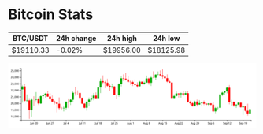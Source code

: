# Bitcoin Stats

BTC/USDT|24h change|24h high|24h low|
|---|---|---|---|
|$19110.33|-0.02%|$19956.00|$18125.98|

<img src="./chart.svg">
